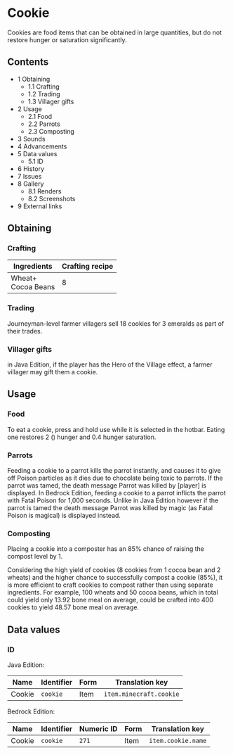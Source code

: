 # Cookie
Cookies are food items that can be obtained in large quantities, but do not restore hunger or saturation significantly.

## Contents
- 1 Obtaining
	- 1.1 Crafting
	- 1.2 Trading
	- 1.3 Villager gifts
- 2 Usage
	- 2.1 Food
	- 2.2 Parrots
	- 2.3 Composting
- 3 Sounds
- 4 Advancements
- 5 Data values
	- 5.1 ID
- 6 History
- 7 Issues
- 8 Gallery
	- 8.1 Renders
	- 8.2 Screenshots
- 9 External links

## Obtaining
### Crafting
| Ingredients            | Crafting recipe |
|------------------------|-----------------|
| Wheat+<br/>Cocoa Beans | 8               |

### Trading
Journeyman-level farmer villagers sell 18 cookies for 3 emeralds as part of their trades.

### Villager gifts
in Java Edition, if the player has the Hero of the Village effect, a farmer villager may gift them a cookie.

## Usage
### Food
To eat a cookie, press and hold use while it is selected in the hotbar. Eating one restores 2 () hunger and 0.4 hunger 
saturation.

### Parrots
Feeding a cookie to a parrot kills the parrot instantly, and causes it to give off Poison particles as it dies due to chocolate being toxic to parrots. If the parrot was tamed, the death message Parrot was killed by [player] is displayed.
In Bedrock Edition, feeding a cookie to a parrot inflicts the parrot with Fatal Poison for 1,000 seconds. Unlike in Java Edition however if the parrot is tamed the death message Parrot was killed by magic (as Fatal Poison is magical) is displayed instead.

### Composting
Placing a cookie into a composter has an 85% chance of raising the compost level by 1.

Considering the high yield of cookies (8 cookies from 1 cocoa bean and 2 wheats) and the higher chance to successfully compost a cookie (85%), it is more efficient to craft cookies to compost rather than using separate ingredients. For example, 100 wheats and 50 cocoa beans, which in total could yield only 13.92 bone meal on average, could be crafted into 400 cookies to yield 48.57 bone meal on average.

## Data values
### ID
Java Edition:

| Name   | Identifier | Form | Translation key         |
|--------|------------|------|-------------------------|
| Cookie | `cookie`   | Item | `item.minecraft.cookie` |

Bedrock Edition:

| Name   | Identifier | Numeric ID | Form | Translation key    |
|--------|------------|------------|------|--------------------|
| Cookie | `cookie`   | `271`      | Item | `item.cookie.name` |



